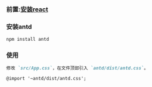 ### 前置:[安装react](/react/%E5%AE%89%E8%A3%85react.md)

### 安装antd
```shell
npm install antd
```
### 使用
```md
修改 `src/App.css`，在文件顶部引入 `antd/dist/antd.css`。

@import '~antd/dist/antd.css';
```
